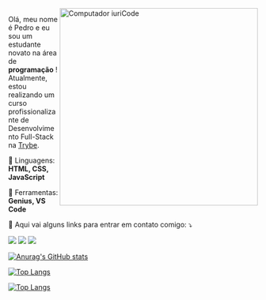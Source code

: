 <img src="https://raw.githubusercontent.com/MicaelliMedeiros/micaellimedeiros/master/image/computer-illustration.png" min-width="400px" max-width="400px" width="400px" align="right" alt="Computador iuriCode">

<p align="left"> 
  Olá, meu nome é Pedro e eu sou um estudante novato na área de <strong>programação</strong> !<br>
  Atualmente, estou realizando um curso profissionalizante de Desenvolvimento Full-Stack na <a href="https://github.com/betrybe" alt="Trybe">Trybe</a>.
</p>

<p align="left">
  🦄 Linguagens: <strong>HTML, CSS, JavaScript</strong>
</p>

<p align="left">
  💼 Ferramentas: <strong>Genius, VS Code</strong>
</p>

<p align="left">
  💌 Aqui vai alguns links para entrar em contato comigo: ⤵️
</p>

<p align="left">
  <a href="pedrotrasfereti@gmail.com" alt="Gmail">
  <img src="https://img.shields.io/badge/-Gmail-FF0000?style=flat-square&labelColor=FF0000&logo=gmail&logoColor=white&link=LINK-DO-SEU-EMAIL" /></a>

  <a href="https://www.linkedin.com/in/pedro-trasfereti/" alt="Linkedin">
  <img src="https://img.shields.io/badge/-Linkedin-0e76a8?style=flat-square&logo=Linkedin&logoColor=white&link=LINK-DO-SEU-LINKEDIN" /></a>

  <a href="+55(19)987050602" alt="WhatsApp">
  <img src="https://img.shields.io/badge/-WhatsApp-25d366?style=flat-square&labelColor=25d366&logo=whatsapp&logoColor=white&link=API-DO-SEU-WHATSAPP"/></a>
</p>

[![Anurag's GitHub stats](https://github-readme-stats.vercel.app/api?username=pedrotrasfereti?theme=tokionight)](https://github.com/anuraghazra/github-readme-stats)

[![Top Langs](https://github-readme-stats.vercel.app/api/top-langs/?username=pedrotrasfereti?theme=tokionight)](https://github.com/anuraghazra/github-readme-stats)

[![Top Langs](https://github-readme-stats.vercel.app/api/top-langs/?username=pedrotrasfereti?theme=tokionight&layout=compact)](https://github.com/anuraghazra/github-readme-stats)


